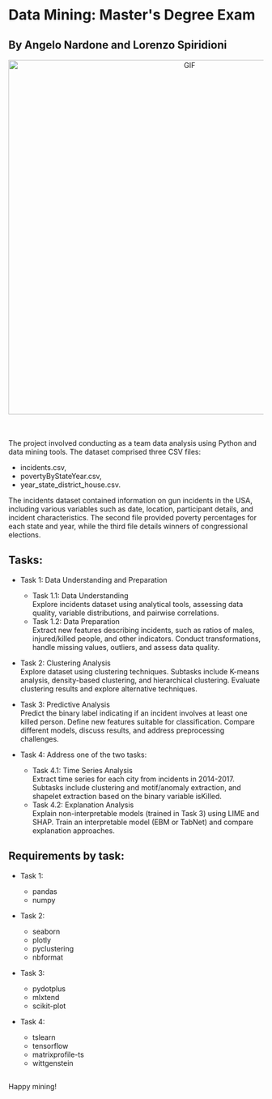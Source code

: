 # Data Mining: Master's Degree Exam
## By Angelo Nardone and Lorenzo Spiridioni

<div align="center">
<img hight="300" width="700" alt="GIF" align="center" src="https://github.com/LoSpiri/DataMining/blob/master/simpson_mining.gif">
</div>

</br>
</br>

The project involved conducting as a team data analysis using Python and data mining tools. The dataset comprised three CSV files:
- incidents.csv, 
- povertyByStateYear.csv,
- year_state_district_house.csv.

The incidents dataset contained information on gun incidents in the USA, including various variables such as date, location, participant details, and incident characteristics. The second file provided poverty percentages for each state and year, while the third file details winners of congressional elections.

## Tasks:
- Task 1: Data Understanding and Preparation
    - Task 1.1: Data Understanding \
Explore incidents dataset using analytical tools, assessing data quality, variable distributions, and pairwise correlations.
    - Task 1.2: Data Preparation \
Extract new features describing incidents, such as ratios of males, injured/killed people, and other indicators.
Conduct transformations, handle missing values, outliers, and assess data quality.

- Task 2: Clustering Analysis \
Explore dataset using clustering techniques.
Subtasks include K-means analysis, density-based clustering, and hierarchical clustering.
Evaluate clustering results and explore alternative techniques.

- Task 3: Predictive Analysis \
Predict the binary label indicating if an incident involves at least one killed person.
Define new features suitable for classification.
Compare different models, discuss results, and address preprocessing challenges.

- Task 4: Address one of the two tasks:
    - Task 4.1: Time Series Analysis \
Extract time series for each city from incidents in 2014-2017.
Subtasks include clustering and motif/anomaly extraction, and shapelet extraction based on the binary variable isKilled.
    - Task 4.2: Explanation Analysis \
Explain non-interpretable models (trained in Task 3) using LIME and SHAP.
Train an interpretable model (EBM or TabNet) and compare explanation approaches.


## Requirements by task:
- Task 1:
    - pandas
    - numpy

- Task 2:
    - seaborn
    - plotly
    - pyclustering
    - nbformat

- Task 3:
    - pydotplus
    - mlxtend
    - scikit-plot

- Task 4:
    - tslearn
    - tensorflow
    - matrixprofile-ts
    - wittgenstein

##

Happy mining!